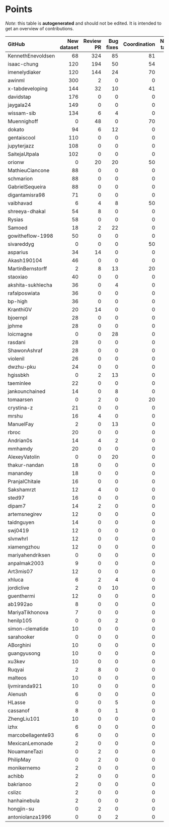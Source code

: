 # Points

_Note_: this table is **autogenerated** and should not be edited. It is intended to get an overview of contributions.

 | GitHub            |   New dataset |   Review PR |   Bug fixes |   Coordination |   New task |   Paper writing |   Dataset annotations |   Running Models |   Total |
|:------------------|--------------:|------------:|------------:|---------------:|-----------:|----------------:|----------------------:|-----------------:|--------:|
| KennethEnevoldsen |            68 |         324 |          85 |             81 |          0 |               0 |                    35 |                0 |     593 |
| isaac-chung       |           120 |         194 |          50 |             54 |          2 |              12 |                     1 |                0 |     433 |
| imenelydiaker     |           120 |         144 |          24 |             70 |          0 |               0 |                     0 |                0 |     358 |
| awinml            |           300 |           2 |           0 |              0 |          0 |               0 |                     0 |                0 |     302 |
| x-tabdeveloping   |           144 |          32 |          10 |             41 |         12 |               0 |                     0 |                0 |     239 |
| davidstap         |           176 |           0 |           0 |              0 |          0 |               0 |                     0 |                0 |     176 |
| jaygala24         |           149 |           0 |           0 |              0 |          0 |               0 |                     0 |                0 |     149 |
| wissam-sib        |           134 |           6 |           4 |              0 |          0 |               0 |                     0 |                0 |     144 |
| Muennighoff       |             0 |          48 |           0 |             70 |          0 |               0 |                     0 |               24 |     142 |
| dokato            |            94 |           6 |          12 |              0 |          0 |               0 |                     0 |                0 |     112 |
| gentaiscool       |           110 |           0 |           0 |              0 |          0 |               0 |                     0 |                0 |     110 |
| jupyterjazz       |           108 |           0 |           0 |              0 |          0 |               0 |                     0 |                0 |     108 |
| SaitejaUtpala     |           102 |           0 |           0 |              0 |          0 |               0 |                     0 |                0 |     102 |
| orionw            |             0 |          20 |          20 |             50 |         10 |               0 |                     0 |                0 |     100 |
| MathieuCiancone   |            88 |           0 |           0 |              0 |          0 |               0 |                     0 |                0 |      88 |
| schmarion         |            88 |           0 |           0 |              0 |          0 |               0 |                     0 |                0 |      88 |
| GabrielSequeira   |            88 |           0 |           0 |              0 |          0 |               0 |                     0 |                0 |      88 |
| digantamisra98    |            71 |           0 |           0 |              0 |          0 |               0 |                     0 |                0 |      71 |
| vaibhavad         |             6 |           4 |           8 |             50 |          0 |               0 |                     0 |                0 |      68 |
| shreeya-dhakal    |            54 |           8 |           0 |              0 |          0 |               0 |                     0 |                0 |      62 |
| Rysias            |            58 |           0 |           0 |              0 |          0 |               0 |                     0 |                0 |      58 |
| Samoed            |            18 |           2 |          22 |              0 |          0 |               0 |                     0 |                9 |      51 |
| gowitheflow-1998  |            50 |           0 |           0 |              0 |          0 |               0 |                     0 |                0 |      50 |
| sivareddyg        |             0 |           0 |           0 |             50 |          0 |               0 |                     0 |                0 |      50 |
| asparius          |            34 |          14 |           0 |              0 |          0 |               0 |                     0 |                0 |      48 |
| Akash190104       |            46 |           0 |           0 |              0 |          0 |               0 |                     0 |                0 |      46 |
| MartinBernstorff  |             2 |           8 |          13 |             20 |          0 |               0 |                     0 |                0 |      43 |
| staoxiao          |            40 |           0 |           0 |              0 |          0 |               0 |                     0 |                0 |      40 |
| akshita-sukhlecha |            36 |           0 |           4 |              0 |          0 |               0 |                     0 |                0 |      40 |
| rafalposwiata     |            36 |           0 |           0 |              0 |          0 |               0 |                     0 |                0 |      36 |
| bp-high           |            36 |           0 |           0 |              0 |          0 |               0 |                     0 |                0 |      36 |
| KranthiGV         |            20 |          14 |           0 |              0 |          0 |               0 |                     0 |                0 |      34 |
| bjoernpl          |            28 |           0 |           0 |              0 |          0 |               0 |                     0 |                0 |      28 |
| jphme             |            28 |           0 |           0 |              0 |          0 |               0 |                     0 |                0 |      28 |
| loicmagne         |             0 |           0 |          28 |              0 |          0 |               0 |                     0 |                0 |      28 |
| rasdani           |            28 |           0 |           0 |              0 |          0 |               0 |                     0 |                0 |      28 |
| ShawonAshraf      |            28 |           0 |           0 |              0 |          0 |               0 |                     0 |                0 |      28 |
| violenil          |            26 |           0 |           0 |              0 |          0 |               0 |                     0 |                0 |      26 |
| dwzhu-pku         |            24 |           0 |           0 |              0 |          0 |               0 |                     0 |                0 |      24 |
| hgissbkh          |             0 |           2 |          13 |              0 |          5 |               3 |                     0 |                0 |      23 |
| taeminlee         |            22 |           0 |           0 |              0 |          0 |               0 |                     0 |                0 |      22 |
| jankounchained    |            14 |           0 |           8 |              0 |          0 |               0 |                     0 |                0 |      22 |
| tomaarsen         |             0 |           2 |           0 |             20 |          0 |               0 |                     0 |                0 |      22 |
| crystina-z        |            21 |           0 |           0 |              0 |          0 |               0 |                     0 |                0 |      21 |
| mrshu             |            16 |           4 |           0 |              0 |          0 |               0 |                     1 |                0 |      21 |
| ManuelFay         |             2 |           0 |          13 |              0 |          5 |               0 |                     0 |                0 |      20 |
| rbroc             |            20 |           0 |           0 |              0 |          0 |               0 |                     0 |                0 |      20 |
| Andrian0s         |            14 |           4 |           2 |              0 |          0 |               0 |                     0 |                0 |      20 |
| mmhamdy           |            20 |           0 |           0 |              0 |          0 |               0 |                     0 |                0 |      20 |
| AlexeyVatolin     |             0 |           0 |          20 |              0 |          0 |               0 |                     0 |                0 |      20 |
| thakur-nandan     |            18 |           0 |           0 |              0 |          0 |               0 |                     0 |                0 |      18 |
| manandey          |            18 |           0 |           0 |              0 |          0 |               0 |                     0 |                0 |      18 |
| PranjalChitale    |            16 |           0 |           0 |              0 |          0 |               0 |                     0 |                0 |      16 |
| Sakshamrzt        |            12 |           4 |           0 |              0 |          0 |               0 |                     0 |                0 |      16 |
| sted97            |            16 |           0 |           0 |              0 |          0 |               0 |                     0 |                0 |      16 |
| dipam7            |            14 |           2 |           0 |              0 |          0 |               0 |                     0 |                0 |      16 |
| artemsnegirev     |            12 |           0 |           0 |              0 |          0 |               0 |                     2 |                0 |      14 |
| taidnguyen        |            14 |           0 |           0 |              0 |          0 |               0 |                     0 |                0 |      14 |
| swj0419           |            12 |           0 |           0 |              0 |          0 |               0 |                     0 |                0 |      12 |
| slvnwhrl          |            12 |           0 |           0 |              0 |          0 |               0 |                     0 |                0 |      12 |
| xiamengzhou       |            12 |           0 |           0 |              0 |          0 |               0 |                     0 |                0 |      12 |
| mariyahendriksen  |             0 |           0 |           0 |              0 |          0 |              12 |                     0 |                0 |      12 |
| anpalmak2003      |             9 |           0 |           0 |              0 |          0 |               0 |                     3 |                0 |      12 |
| Art3mis07         |            12 |           0 |           0 |              0 |          0 |               0 |                     0 |                0 |      12 |
| xhluca            |             6 |           2 |           4 |              0 |          0 |               0 |                     0 |                0 |      12 |
| jordiclive        |             2 |           0 |          10 |              0 |          0 |               0 |                     0 |                0 |      12 |
| guenthermi        |            12 |           0 |           0 |              0 |          0 |               0 |                     0 |                0 |      12 |
| ab1992ao          |             8 |           0 |           0 |              0 |          0 |               0 |                     3 |                0 |      11 |
| MariyaTikhonova   |             7 |           0 |           0 |              0 |          0 |               0 |                     4 |                0 |      11 |
| henilp105         |             0 |           0 |           2 |              0 |          0 |               0 |                     9 |                0 |      11 |
| simon-clematide   |            10 |           0 |           0 |              0 |          0 |               0 |                     0 |                0 |      10 |
| sarahooker        |             0 |           0 |           0 |              0 |          0 |              10 |                     0 |                0 |      10 |
| ABorghini         |            10 |           0 |           0 |              0 |          0 |               0 |                     0 |                0 |      10 |
| guangyusong       |            10 |           0 |           0 |              0 |          0 |               0 |                     0 |                0 |      10 |
| xu3kev            |            10 |           0 |           0 |              0 |          0 |               0 |                     0 |                0 |      10 |
| Ruqyai            |             2 |           8 |           0 |              0 |          0 |               0 |                     0 |                0 |      10 |
| malteos           |            10 |           0 |           0 |              0 |          0 |               0 |                     0 |                0 |      10 |
| ljvmiranda921     |            10 |           0 |           0 |              0 |          0 |               0 |                     0 |                0 |      10 |
| Alenush           |             6 |           0 |           0 |              0 |          0 |               0 |                     4 |                0 |      10 |
| HLasse            |             0 |           0 |           5 |              0 |          0 |               0 |                     5 |                0 |      10 |
| cassanof          |             8 |           0 |           1 |              0 |          0 |               0 |                     0 |                1 |      10 |
| ZhengLiu101       |            10 |           0 |           0 |              0 |          0 |               0 |                     0 |                0 |      10 |
| izhx              |             6 |           0 |           0 |              0 |          0 |               0 |                     0 |                0 |       6 |
| marcobellagente93 |             6 |           0 |           0 |              0 |          0 |               0 |                     0 |                0 |       6 |
| MexicanLemonade   |             2 |           0 |           0 |              0 |          0 |               0 |                     0 |                0 |       2 |
| NouamaneTazi      |             0 |           2 |           0 |              0 |          0 |               0 |                     0 |                0 |       2 |
| PhilipMay         |             0 |           2 |           0 |              0 |          0 |               0 |                     0 |                0 |       2 |
| monikernemo       |             2 |           0 |           0 |              0 |          0 |               0 |                     0 |                0 |       2 |
| achibb            |             2 |           0 |           0 |              0 |          0 |               0 |                     0 |                0 |       2 |
| bakrianoo         |             2 |           0 |           0 |              0 |          0 |               0 |                     0 |                0 |       2 |
| cslizc            |             2 |           0 |           0 |              0 |          0 |               0 |                     0 |                0 |       2 |
| hanhainebula      |             2 |           0 |           0 |              0 |          0 |               0 |                     0 |                0 |       2 |
| hongjin-su        |             0 |           2 |           0 |              0 |          0 |               0 |                     0 |                0 |       2 |
| antoniolanza1996  |             0 |           0 |           2 |              0 |          0 |               0 |                     0 |                0 |       2 |